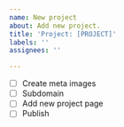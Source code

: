 ```yaml
---
name: New project
about: Add new project.
title: 'Project: [PROJECT]'
labels: ''
assignees: ''

---
```


- [ ] Create meta images
- [ ] Subdomain
- [ ] Add new project page
- [ ] Publish
